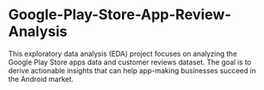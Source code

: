 # Google-Play-Store-App-Review-Analysis
This exploratory data analysis (EDA) project focuses on analyzing the Google Play Store apps data and customer reviews dataset. The goal is to derive actionable insights that can help app-making businesses succeed in the Android market.
